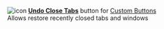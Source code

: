 ![icon](https://raw.github.com/Infocatcher/Custom_Buttons/master/Undo_Close_Tabs/icons/icon.png)&nbsp;<a href="https://infocatcher.github.io/Custom_Buttons/install/undoCloseTabs.html"><strong>Undo Close Tabs</strong></a> button for [Custom Buttons](https://addons.mozilla.org/addon/custom-buttons/)
<br>Allows restore recently closed tabs and windows